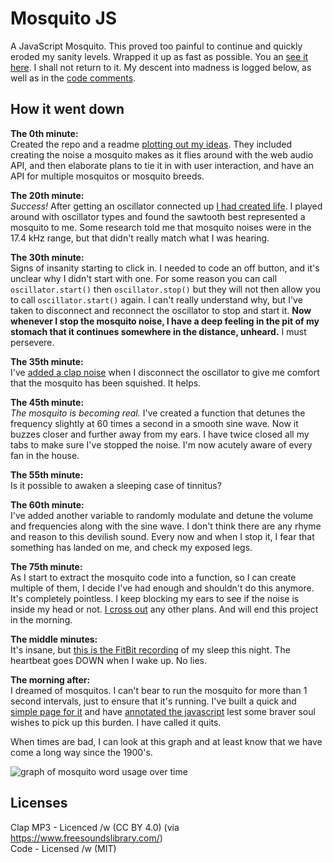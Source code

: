 # Mosquito JS

A JavaScript Mosquito. This proved too painful to continue and quickly eroded my sanity levels. Wrapped it up as fast as possible. You an [see it here](http://tholman.com/mosquito-js). I shall not return to it. My descent into madness is logged below, as well as in the [code comments](https://github.com/tholman/mosquito-js/blob/master/mosquito/mosquito.js).

## How it went down

**The 0th minute:**  
Created the repo and a readme [plotting out my ideas](https://github.com/tholman/mosquito-js/commit/a684f6e621cc144c5d3e3dd34cb9305309476c3a). They included creating the noise a mosquito makes as it flies around with the web audio API, and then elaborate plans to tie it in with user interaction, and have an API for multiple mosquitos or mosquito breeds.

**The 20th minute:**  
*Success!* After getting an oscillator connected up [I had created life](https://github.com/tholman/mosquito-js/commit/717bee29ad464a26f73eea73a28d1fff5910b03d). I played around with oscillator types and found the sawtooth best represented a mosquito to me. Some research told me that mosquito noises were in the 17.4 kHz range, but that didn't really match what I was hearing.

**The 30th minute:**  
Signs of insanity starting to click in. I needed to code an off button, and it's unclear why I didn't start with one. For some reason you can call `oscillator.start()` then `oscillator.stop()` but they will not then allow you to call `oscillator.start()` again. I can't really understand why, but I've taken to disconnect and reconnect the oscillator to stop and start it. **Now whenever I stop the mosquito noise, I have a deep feeling in the pit of my stomach that it continues somewhere in the distance, unheard.** I must persevere.

**The 35th minute:**  
I've [added a clap noise](https://github.com/tholman/mosquito-js/commit/db4578489880e10f148218c2d319b93adcdcca9d) when I disconnect the oscillator to give me comfort that the mosquito has been squished. It helps.

**The 45th minute:**  
*The mosquito is becoming real.* I've created a function that detunes the frequency slightly at 60 times a second in a smooth sine wave. Now it buzzes closer and further away from my ears. I have twice closed all my tabs to make sure I've stopped the noise. I'm now acutely aware of every fan in the house.

**The 55th minute:**  
Is it possible to awaken a sleeping case of tinnitus?

**The 60th minute:**  
I've added another variable to randomly modulate and detune the volume and frequencies along with the sine wave. I don't think there are any rhyme and reason to this devilish sound. Every now and when I stop it, I fear that something has landed on me, and check my exposed legs.

**The 75th minute:**  
As I start to extract the mosquito code into a function, so I can create multiple of them, I decide I've had enough and shouldn't do this anymore. It's completely pointless. I keep blocking my ears to see if the noise is inside my head or not. [I cross out](https://github.com/tholman/mosquito-js/commit/a36de0b35812a9358d4e503decb0536755259ffc) any other plans. And will end this project in the morning.

**The middle minutes:**  
It's insane, but [this is the FitBit recording](http://tholman.com/mosquito-js/sleep.png) of my sleep this night. The heartbeat goes DOWN when I wake up. No lies.

**The morning after:**  
I dreamed of mosquitos. I can't bear to run the mosquito for more than 1 second intervals, just to ensure that it's running. I've built a quick and [simple page for it](http://tholman.com/mosquito-js) and have [annotated the javascript](https://github.com/tholman/mosquito-js/blob/master/mosquito/mosquito.js) lest some braver soul wishes to pick up this burden. I have called it quits.

When times are bad, I can look at this graph and at least know that we have come a long way since the 1900's.

![graph of mosquito word usage over time](http://tholman.com/mosquito-js/mosquito-use-over-time.png)

## Licenses
Clap MP3 - Licenced /w (CC BY 4.0) (via https://www.freesoundslibrary.com/)  
Code - Licensed /w (MIT)
